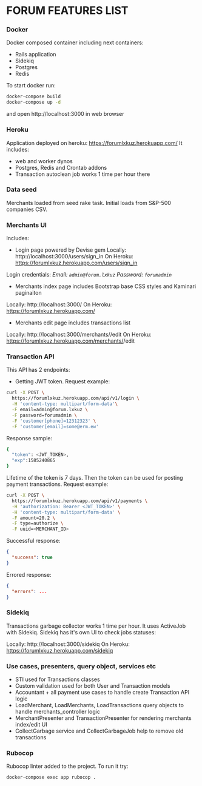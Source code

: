 # FORUM FEATURES LIST

### Docker

Docker composed container including next containers:
* Rails application
* Sidekiq
* Postgres
* Redis

To start docker run:

```bash
docker-compose build
docker-compose up -d
```
and open http://localhost:3000 in web browser

### Heroku

Application deployed on heroku: https://forumlxkuz.herokuapp.com/
It includes:
* web and worker dynos
* Postgres, Redis and Crontab addons
* Transaction autoclean job works 1 time per hour there

### Data seed

Merchants loaded from seed rake task. Initial loads from S&P-500 companies CSV.

### Merchants UI

Includes:

* Login page powered by Devise gem
Locally: http://localhost:3000/users/sign_in
On Heroku: https://forumlxkuz.herokuapp.com/users/sign_in

Login credentials:
*Email: `admin@forum.lxkuz`*
*Password: `forumadmin`*

* Merchants index page includes Bootstrap base CSS styles and Kaminari paginaiton

Locally: http://localhost:3000/
On Heroku: https://forumlxkuz.herokuapp.com/

* Merchants edit page includes transactions list

Locally: http://localhost:3000/merchants/<ID>/edit
On Heroku: https://forumlxkuz.herokuapp.com/merchants/<ID>/edit

### Transaction API

This API has 2 endpoints:

- Getting JWT token. 
Request example:

```bash
curl -X POST \
  https://forumlxkuz.herokuapp.com/api/v1/login \
  -H 'content-type: multipart/form-data'\
  -F email=admin@forum.lxkuz \
  -F password=forumadmin \
  -F 'customer[phone]=12312323' \
  -F 'customer[email]=some@erm.ew'
```
Response sample:

```bash
{
  "token": <JWT_TOKEN>,
  "exp":1585240865
}
```
Lifetime of the token is 7 days. Then the token can be used for posting payment transactions. Request example:
 
```bash
curl -X POST \
  https://forumlxkuz.herokuapp.com/api/v1/payments \
  -H 'authorization: Bearer <JWT_TOKEN>' \
  -H 'content-type: multipart/form-data' \
  -F amount=20.2 \
  -F type=authorize \
  -F uuid=<MERCHANT_ID>
```
Successful response:
```json
{
  "success": true
}
```
Errored response:

```json
{
  "errors": ...
}
```

### Sidekiq

Transactions garbage collector works 1 time per hour. It uses ActiveJob with Sidekiq.
Sidekiq has it's own UI to check jobs statuses:

Locally: http://localhost:3000/sidekiq
On Heroku: https://forumlxkuz.herokuapp.com/sidekiq

### Use cases, presenters, query object, services etc

* STI used for Transactions classes
* Custom validation used for both User and Transaction models
* Accountant + all payment use cases to handle create Transaction API logic
* LoadMerchant, LoadMerchants, LoadTransactions query objects to handle merchants_controller logic
* MerchantPresenter and TransactionPresenter for rendering merchants index/edit UI
* CollectGarbage service and CollectGarbageJob help to remove old transactions

### Rubocop

Rubocop linter added to the project. To run it try:

```bash
docker-compose exec app rubocop .
```

